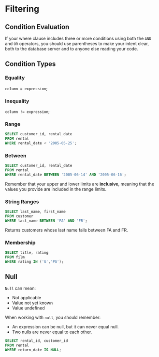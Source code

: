 # Filtering

## Condition Evaluation
If your where clause includes three or more conditions using both the `AND` and `OR` operators, 
you should use parentheses to make your intent clear, 
both to the database server and to anyone else reading your code.

## Condition Types

### Equality
`column = expression`;

### Inequality
`column != expression`;

### Range
```sql
SELECT customer_id, rental_date
FROM rental
WHERE rental_date < '2005-05-25';
```

### Between
```sql
SELECT customer_id, rental_date
FROM rental
WHERE rental_date BETWEEN '2005-06-14' AND '2005-06-16';
```
Remember that your upper and lower limits are **inclusive**, 
meaning that the values you provide are included in the range limits.

### String Ranges
```sql
SELECT last_name, first_name
FROM customer
WHERE last_name BETWEEN 'FA' AND 'FR';
```
Returns customers whose last name falls between FA and FR.

### Membership
```sql
SELECT title, rating
FROM film
WHERE rating IN ('G','PG');
```

## Null
`Null` can mean:
- Not applicable
- Value not yet known
- Value undefined

When working with `null`, you should remember:
- An expression can be null, but it can never equal null.
- Two nulls are never equal to each other.

```sql
SELECT rental_id, customer_id
FROM rental
WHERE return_date IS NULL;
```
